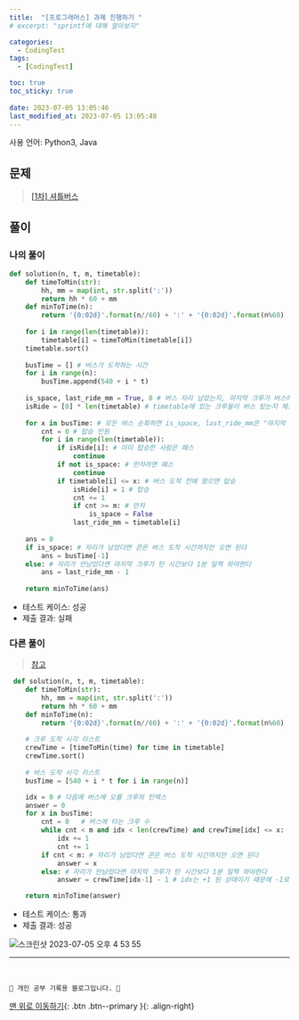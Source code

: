 ```yaml
---
title:  "[프로그래머스] 과제 진행하기 "
# excerpt: "sprintf에 대해 알아보자"

categories:
  - CodingTest
tags:
  - [CodingTest]

toc: true
toc_sticky: true
 
date: 2023-07-05 13:05:46
last_modified_at: 2023-07-05 13:05:48
---
```


사용 언어: Python3, Java

## 문제
> [[1차] 셔틀버스](https://school.programmers.co.kr/learn/courses/30/lessons/17678)

## 풀이
### 나의 풀이
```py
def solution(n, t, m, timetable):
    def timeToMin(str):
        hh, mm = map(int, str.split(':'))
        return hh * 60 + mm
    def minToTime(n):
        return '{0:02d}'.format(n//60) + ':' + '{0:02d}'.format(n%60)
    
    for i in range(len(timetable)):
        timetable[i] = timeToMin(timetable[i])
    timetable.sort()
    
    busTime = [] # 버스가 도착하는 시간
    for i in range(n):
        busTime.append(540 + i * t)
        
    is_space, last_ride_mm = True, 0 # 버스 자리 남았는지, 마지막 크루가 버스에 탄 시간
    isRide = [0] * len(timetable) # timetable에 있는 크루들이 버스 탔는지 체크
    
    for x in busTime: # 모든 버스 순회하면 is_space, last_ride_mm은 "마지막 버스" 기준이 된다
        cnt = 0 # 탑승 인원
        for i in range(len(timetable)):
            if isRide[i]: # 이미 탑승한 사람은 패스
                continue
            if not is_space: # 만차라면 패스
                continue
            if timetable[i] <= x: # 버스 도착 전에 왔으면 탑승
                isRide[i] = 1 # 탑승
                cnt += 1
                if cnt >= m: # 만차
                    is_space = False
                last_ride_mm = timetable[i]
    
    ans = 0
    if is_space: # 자리가 남았다면 콘은 버스 도착 시간까지만 오면 된다
        ans = busTime[-1]
    else: # 자리가 안남았다면 마지막 크루가 탄 시간보다 1분 일찍 와야한다
        ans = last_ride_mm - 1
        
    return minToTime(ans)
```
- 테스트 케이스: 성공
- 제출 결과: 실패


### 다른 풀이
> [참고](https://mjmjmj98.tistory.com/121)

```py
 def solution(n, t, m, timetable):
    def timeToMin(str):
        hh, mm = map(int, str.split(':'))
        return hh * 60 + mm
    def minToTime(n):
        return '{0:02d}'.format(n//60) + ':' + '{0:02d}'.format(n%60)
    
    # 크루 도착 시각 리스트
    crewTime = [timeToMin(time) for time in timetable]
    crewTime.sort()
    
    # 버스 도착 시각 리스트
    busTime = [540 + i * t for i in range(n)]

    idx = 0 # 다음에 버스에 오를 크루의 인덱스
    answer = 0
    for x in busTime:
        cnt = 0   # 버스에 타는 크루 수
        while cnt < m and idx < len(crewTime) and crewTime[idx] <= x:
            idx += 1
            cnt += 1
        if cnt < m: # 자리가 남았다면 콘은 버스 도착 시간까지만 오면 된다
            answer = x
        else: # 자리가 안남았다면 마지막 크루가 탄 시간보다 1분 일찍 와야한다
            answer = crewTime[idx-1] - 1 # idx는 +1 된 상태이기 때문에 -1로 다시 돌리기

    return minToTime(answer)
```
- 테스트 케이스: 통과
- 제출 결과: 성공

![스크린샷 2023-07-05 오후 4 53 55](https://github.com/minju412/jenkins-test/assets/59405576/53066667-e7d6-430e-9084-d3d328fd85e5)



***
<br>


    💛 개인 공부 기록용 블로그입니다. 👻

[맨 위로 이동하기](#){: .btn .btn--primary }{: .align-right}